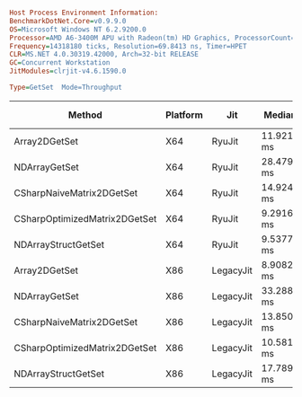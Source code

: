 ```ini

Host Process Environment Information:
BenchmarkDotNet.Core=v0.9.9.0
OS=Microsoft Windows NT 6.2.9200.0
Processor=AMD A6-3400M APU with Radeon(tm) HD Graphics, ProcessorCount=4
Frequency=14318180 ticks, Resolution=69.8413 ns, Timer=HPET
CLR=MS.NET 4.0.30319.42000, Arch=32-bit RELEASE
GC=Concurrent Workstation
JitModules=clrjit-v4.6.1590.0

Type=GetSet  Mode=Throughput  

```

|                        Method | Platform |       Jit |     Median |    StdDev | Scaled | Scaled-SD |    Gen 0 | Gen 1 | Gen 2 | Bytes Allocated/Op |
|------------------------------ |--------- |---------- |----------- |---------- |------- |---------- |--------- |------ |------ |------------------- |
|                 Array2DGetSet |      X64 |    RyuJit | 11.9218 ms | 0.1570 ms |   1.00 |      0.00 |   453.79 |     - |  0.43 |       1 228 638,25 |
|                 NDArrayGetSet |      X64 |    RyuJit | 28.4794 ms | 0.3868 ms |   2.40 |      0.04 | 7,691.62 |     - |  1.84 |      13 503 786,82 |
|     CSharpNaiveMatrix2DGetSet |      X64 |    RyuJit | 14.9240 ms | 0.1250 ms |   1.25 |      0.02 |   894.97 |     - |  0.83 |       2 423 170,74 |
| CSharpOptimizedMatrix2DGetSet |      X64 |    RyuJit |  9.2916 ms | 0.1114 ms |   0.78 |      0.01 |   448.95 |     - |  0.46 |       1 215 564,94 |
|           NDArrayStructGetSet |      X64 |    RyuJit |  9.5377 ms | 0.1090 ms |   0.80 |      0.01 |   448.95 |     - |  0.46 |       1 215 564,96 |
|                 Array2DGetSet |      X86 | LegacyJit |  8.9082 ms | 0.0953 ms |   1.00 |      0.00 |   292.39 |     - |  0.47 |         989 565,53 |
|                 NDArrayGetSet |      X86 | LegacyJit | 33.2888 ms | 0.5474 ms |   3.74 |      0.07 | 5,443.00 |     - |  2.00 |      10 156 994,92 |
|     CSharpNaiveMatrix2DGetSet |      X86 | LegacyJit | 13.8509 ms | 0.2402 ms |   1.55 |      0.03 |   574.07 |     - |  0.93 |       1 942 864,47 |
| CSharpOptimizedMatrix2DGetSet |      X86 | LegacyJit | 10.5811 ms | 0.1196 ms |   1.19 |      0.02 |   294.88 |     - |  0.45 |         998 066,29 |
|           NDArrayStructGetSet |      X86 | LegacyJit | 17.7891 ms | 0.3114 ms |   2.00 |      0.04 |   565.53 |     - |  1.02 |       1 913 655,13 |
